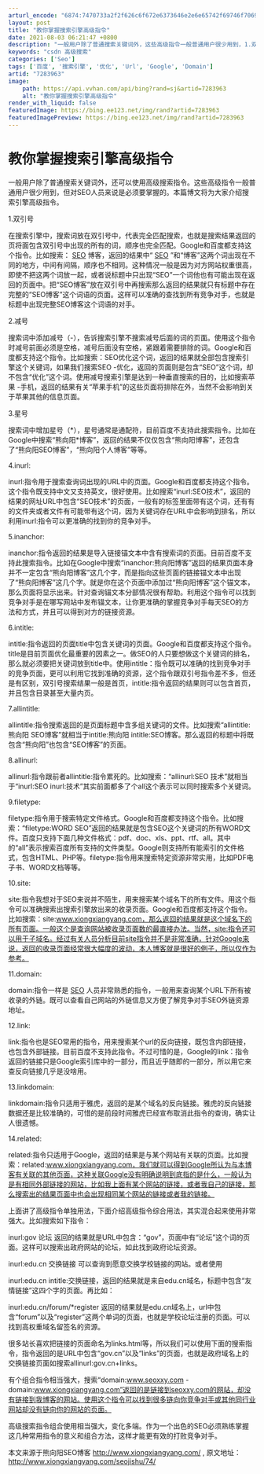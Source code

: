 ```yaml
---
arturl_encode: "6874:7470733a2f2f626c6f672e6373646e2e6e65742f69746f7069:742f61727469636c652f64657461696c732f37323833393633"
layout: post
title: "教你掌握搜索引擎高级指令"
date: 2021-08-03 06:21:47 +0800
description: "一般用户除了普通搜索关键词外，这些高级指令一般普通用户很少用到，1.双引号在搜索引擎"
keywords: "csdn 高级搜索"
categories: ['Seo']
tags: ['百度', '搜索引擎', '优化', 'Url', 'Google', 'Domain']
artid: "7283963"
image:
    path: https://api.vvhan.com/api/bing?rand=sj&artid=7283963
    alt: "教你掌握搜索引擎高级指令"
render_with_liquid: false
featuredImage: https://bing.ee123.net/img/rand?artid=7283963
featuredImagePreview: https://bing.ee123.net/img/rand?artid=7283963
---
```


# 教你掌握搜索引擎高级指令

一般用户除了普通搜索关键词外，还可以使用高级搜索指令。这些高级指令一般普通用户很少用到，但对SEO人员来说是必须要掌握的。本篇博文将为大家介绍搜索引擎高级指令。
  
1.双引号
  
在搜索引擎中，搜索词放在双引号中，代表完全匹配搜索，也就是搜索结果返回的页将面包含双引号中出现的所有的词，顺序也完全匹配。Google和百度都支持这个指令。比如搜索：
[SEO](http://www.topit.cn)
博客，返回的结果中“
[SEO](http://www.topit.cn/)
”和“博客”这两个词出现在不同的地方，中间有间隔，顺序也不相同。这种情况一般是因为对方网站权重很高，即使不把这两个词放一起，或者说标题中只出现“SEO”一个词他也有可能出现在返回的页面中。把“SEO博客”放在双引号中再搜索那么返回的结果就只有标题中存在完整的“SEO博客”这个词语的页面。这样可以准确的查找到所有竞争对手，也就是标题中出现完整SEO博客这个词语的对手。
  
2.减号
  
搜索词中添加减号（-），告诉搜索引擎不搜索减号后面的词的页面。使用这个指令时减号前面必须是空格，减号后面没有空格，紧跟着需要排除的词。Google和百度都支持这个指令。比如搜索：SEO优化这个词，返回的结果就全部包含搜索引擎这个关键词，如果我们搜索SEO -优化，返回的页面则是包含“SEO”这个词，却不包含“优化”这个词。使用减号搜索引擎是达到一种垂直搜索的目的，比如搜索苹果 -手机，返回的结果有关“苹果手机”的这些页面将排除在外，当然不会影响到关于苹果其他的信息页面。
  
3.星号
  
搜索词中增加星号（\*），星号通常是通配符，目前百度不支持此搜索指令。比如在Google中搜索“熊向阳\*博客”，返回的结果不仅仅包含“熊向阳博客”，还包含了“熊向阳SEO博客”，“熊向阳个人博客”等等。
  
4.inurl:
  
inurl:指令用于搜索查询词出现的URL中的页面。Google和百度都支持这个指令。这个指令既支持中文又支持英文，很好使用。比如搜索“inurl:SEO技术”，返回的结果的网址URL中包含“SEO技术”的页面，一般有的标签里面带有这个词，还有有的文件夹或者文件有可能带有这个词，因为关键词存在URL中会影响到排名，所以利用inurl:指令可以更准确的找到你的竞争对手。
  
5.inanchor:
  
inanchor:指令返回的结果是导入链接锚文本中含有搜索词的页面。目前百度不支持此搜索指令。比如在Google中搜索“inanchor:熊向阳博客”返回的结果页面本身并不一定包含“熊向阳博客”这几个字，而是指向这些页面的链接锚文本中出现了“熊向阳博客”这几个字。就是你在这个页面中添加过“熊向阳博客”这个锚文本，那么页面将显示出来。针对查询锚文本分部情况很有帮助。利用这个指令可以找到竞争对手是在哪写网站中发布锚文本，让你更准确的掌握竞争对手每天SEO的方法和方式，并且可以得到对方的链接资源。
  
6.intitle:
  
intitle:指令返回的页面title中包含关键词的页面。Google和百度都支持这个指令。title是目前页面优化最重要的因素之一。做SEO的人只要想做这个关键词的排名，那么就必须要把关键词放到title中。使用intitle：指令既可以准确的找到竞争对手的竞争页面，更可以利用它找到准确的资源，这个指令跟双引号指令差不多，但还是有区别，双引号搜索结果一般是首页，intitle:指令返回的结果则可以包含首页，并且包含目录甚至大量内页。
  
7.allintitle:
  
allintitle:指令搜索返回的是页面标题中含多组关键词的文件。比如搜索“allintitle:熊向阳 SEO博客”就相当于intitle:熊向阳 intitle:SEO博客。那么返回的标题中将既包含“熊向阳”也包含“SEO博客”的页面。
  
8.allinurl:
  
allinurl:指令跟前者allintitle:指令累死的。比如搜索：“allinurl:SEO 技术”就相当于“inurl:SEO inurl:技术”其实前面都多了个all这个表示可以同时搜索多个关键词。
  
9.filetype:
  
filetype:指令用于搜索特定文件格式。Google和百度都支持这个指令。比如搜索：“filetype:WORD SEO”返回的结果就是包含SEO这个关键词的所有WORD文件。百度只支持下面几种文件格式：pdf、doc、xls、ppt、rtf、all。其中的“all”表示搜索百度所有支持的文件类型。Google则支持所有能索引的文件格式，包含HTML、PHP等。filetype:指令用来搜索特定资源非常实用，比如PDF电子书、WORD文档等等。
  
10.site:
  
site:指令我想对于SEO来说并不陌生，用来搜索某个域名下的所有文件。用这个指令可以准确搜索出搜索引擎放出来的收录页面。Google和百度都支持这个指令。比如搜索：site:www.xiongxiangyang.com，那么返回的结果就是这个域名下的所有页面。一般这个是查询网站被收录页面数的最直接办法。当然，site:指令还可以用于子域名。经过有关人员分析目前site指令并不是非常准确，针对Google来说，返回的收录页面经常很大幅度的波动，本人博客就是很好的例子，所以仅作为参考。
  
11.domain:
  
domain:指令一样是
[SEO](http://www.topit.cn/)
人员非常熟悉的指令，一般用来查询某个URL下所有被收录的外链。既可以查看自己网站的外链信息又方便了解竞争对手SEO外链资源地址。
  
12.link:
  
link:指令也是SEO常用的指令，用来搜索某个url的反向链接，既包含内部链接，也包含外部链接。目前百度不支持此指令。不过可惜的是，Google的link：指令返回的链接只是Google索引库中的一部分，而且近乎随即的一部分，所以用它来查反向链接几乎是没啥用。
  
13.linkdomain:
  
linkdomain:指令只适用于雅虎，返回的是某个域名的反向链接。雅虎的反向链接数据还是比较准确的，可惜的是前段时间雅虎已经宣布取消此指令的查询，确实让人很遗憾。
  
14.related:
  
related:指令只适用于Google，返回的结果是与某个网站有关联的页面。比如搜索：related:www.xiongxiangyang.com，我们就可以得到Google所认为与本博客有关联的其他页面，这种关联Google没有明确说明到底指的是什么，一般认为是有相同外部链接的网站，比如我上面有某个网站的链接，或者我自己的链接，那么搜索出的结果页面中也会出现相同某个网站的链接或者我的链接。
  
上面讲了高级指令单独用法，下面介绍高级指令综合用法，其实混合起来使用非常强大。比如搜索如下指令：
  
inurl:gov 论坛 返回的结果就是URL中包含：“gov”，页面中有“论坛”这个词的页面。这样可以搜索出政府网站的论坛，如此找到政府论坛资源。
  
inurl:edu.cn 交换链接 可以查询到愿意交换学校链接的网站。或者使用
  
inurl:edu.cn intitle:交换链接，返回的结果就是来自edu.cn域名，标题中包含“友情链接”这四个字的页面。再比如：
  
inurl:edu.cn/forum/\*register 返回的结果就是edu.cn域名上，url中包含“forum”以及“register”这两个单词的页面，也就是学校论坛注册的页面。可以找到高权重域名留签名的资源。
  
很多站长喜欢把链接的页面命名为links.html等，所以我们可以使用下面的搜索指令，指令返回的是URL中包含“gov.cn”以及“links”的页面，也就是政府域名上的交换链接页面如搜索allinurl:gov.cn+links。
  
有个组合指令相当强大，搜索“domain:www.seoxxy.com -domain:www.xiongxiangyang.com”返回的是链接到seoxxy.com的网站，却没有链接到我博客的网站。使用这个指令可以找到很多链向你竞争对手或其他同行业网站却没有链向你的网站的页面。
  
高级搜索指令组合使用相当强大，变化多端。作为一个出色的SEO必须熟练掌握这几种常用指令的意义和组合方法，这样才能更有效的打败竞争对手。
  
本文来源于熊向阳SEO博客 http://www.xiongxiangyang.com/ , 原文地址：http://www.xiongxiangyang.com/seojishu/74/